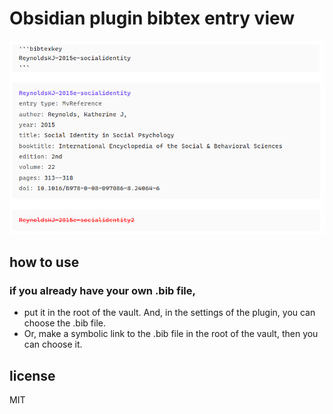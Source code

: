 # Obsidian plugin bibtex entry view

![sample.png](sample.png)

## how to use

### if you already have your own .bib file, 

- put it in the root of the vault. And, in the settings of the plugin, you can choose the .bib file.
- Or, make a symbolic link to the .bib file in the root of the vault, then you can choose it.

## license

MIT

